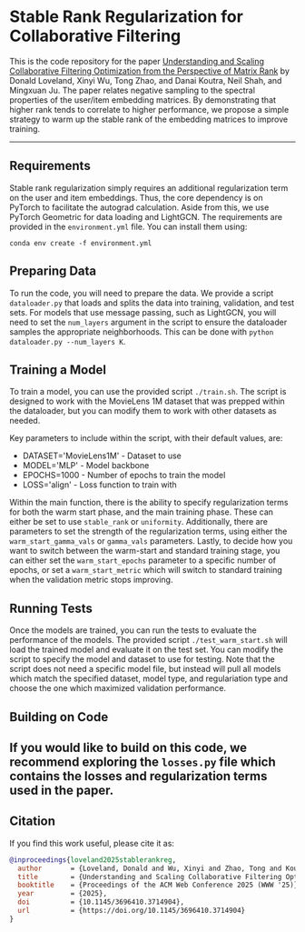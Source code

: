 # Stable Rank Regularization for Collaborative Filtering 

This is the code repository for the paper [Understanding and Scaling Collaborative Filtering Optimization from the Perspective of Matrix Rank](https://arxiv.org/pdf/2410.23300?) by Donald Loveland, Xinyi Wu, Tong Zhao, and Danai Koutra, Neil Shah, and Mingxuan Ju. The paper relates negative sampling to the spectral properties of the user/item embedding matrices. By demonstrating that higher rank tends to correlate to higher performance, we propose a simple strategy to warm up the stable rank of the embedding matrices to improve training.  

--- 

## Requirements

Stable rank regularization simply requires an additional regularization term on the user and item embeddings. Thus, the core dependency is on PyTorch to facilitate the autograd calculation. Aside from this, we use PyTorch Geometric for data loading and LightGCN. The requirements are provided in the `environment.yml` file. You can install them using:

`conda env create -f environment.yml`

## Preparing Data

To run the code, you will need to prepare the data. We provide a script `dataloader.py` that loads and splits the data into training, validation, and test sets. For models that use message passing, such as LightGCN, you will need to set the `num_layers` argument in the script to ensure the dataloader samples the appropriate neighborhoods. This can be done with 
`python dataloader.py --num_layers K`. 


## Training a Model
To train a model, you can use the provided script `./train.sh`. The script is designed to work with the MovieLens 1M dataset that was prepped within the dataloader, but you can modify them to work with other datasets as needed. 

Key parameters to include within the script, with their default values, are:

- DATASET='MovieLens1M' - Dataset to use 
- MODEL='MLP' - Model backbone 
- EPOCHS=1000 - Number of epochs to train the model
- LOSS='align' - Loss function to train with 

Within the main function, there is the ability to specify regularization terms for both the warm start phase, and the main training phase. These can either be set to use `stable_rank` or `uniformity`. Additionally, there are parameters to set the strength of the regularization terms, using either the `warm_start_gamma_vals` or `gamma_vals` parameters. Lastly, to decide how you want to switch between the warm-start and standard training stage, you can either set the `warm_start_epochs` parameter to a specific number of epochs, or set a `warm_start_metric` which will switch to standard training when the validation metric stops improving. 


## Running Tests
Once the models are trained, you can run the tests to evaluate the performance of the models. The provided script `./test_warm_start.sh` will load the trained model and evaluate it on the test set. You can modify the script to specify the model and dataset to use for testing. Note that the script does not need a specific model file, but instead will pull all models which match the specified dataset, model type, and regulariation type and choose the one which maximized validation performance. 

## Building on Code
If you would like to build on this code, we recommend exploring the `losses.py` file which contains the losses and regularization terms used in the paper. 
---

## Citation

If you find this work useful, please cite it as:

```bibtex
@inproceedings{loveland2025stablerankreg,
  author       = {Loveland, Donald and Wu, Xinyi and Zhao, Tong and Koutra, Danai and Shah, Neil and Ju, Mingxuan},
  title        = {Understanding and Scaling Collaborative Filtering Optimization from the Perspective of Matrix Rank},
  booktitle    = {Proceedings of the ACM Web Conference 2025 (WWW '25)},
  year         = {2025},
  doi          = {10.1145/3696410.3714904},
  url          = {https://doi.org/10.1145/3696410.3714904}
}